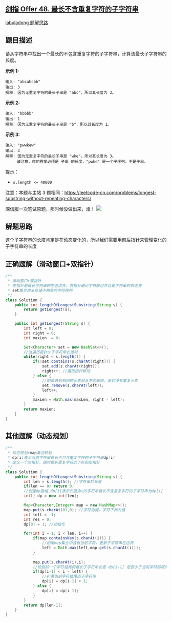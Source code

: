 

## [剑指 Offer 48. 最长不含重复字符的子字符串](https://leetcode.cn/problems/zui-chang-bu-han-zhong-fu-zi-fu-de-zi-zi-fu-chuan-lcof/)

[labuladong 题解](https://labuladong.github.io/article/slug.html?slug=zui-chang-bu-han-zhong-fu-zi-fu-de-zi-zi-fu-chuan-lcof)[思路](https://leetcode.cn/problems/zui-chang-bu-han-zhong-fu-zi-fu-de-zi-zi-fu-chuan-lcof/description/#)



## 题目描述

请从字符串中找出一个最长的不包含重复字符的子字符串，计算该最长子字符串的长度。

 

**示例 1:**

```
输入: "abcabcbb"
输出: 3 
解释: 因为无重复字符的最长子串是 "abc"，所以其长度为 3。
```

**示例 2:**

```
输入: "bbbbb"
输出: 1
解释: 因为无重复字符的最长子串是 "b"，所以其长度为 1。
```

**示例 3:**

```
输入: "pwwkew"
输出: 3
解释: 因为无重复字符的最长子串是 "wke"，所以其长度为 3。
     请注意，你的答案必须是 子串 的长度，"pwke" 是一个子序列，不是子串。
```

 

提示：

- `s.length <= 40000`

注意：本题与主站 3 题相同：https://leetcode-cn.com/problems/longest-substring-without-repeating-characters/



深信服一次笔试原题，那时候没做出来，淦！
![](https://alylmengbucket.oss-cn-nanjing.aliyuncs.com/2023-9/202309162213649.png)



## 解题思路

这个子字符串的长度肯定是在动态变化的，所以我们需要用前后指针来管理变化的子字符串的长度







## 正确题解（滑动窗口+双指针）

````java
/**
 * 滑动窗口+双指针
 * 左指针是最长字符串的左边边界，右指针遍历字符数组并且是字符串的右边界
 * set集合用来存储不相等的字符序列
 */
class Solution {
    public int lengthOfLongestSubstring(String s) {
        return getLongest(s);
    }

    public int getLongest(String s) {
        int left = 0;
        int right = 0;
        int maxLen  = 0;

        Set<Character> set = new HashSet<>();
        //当遍历指针小于字符串长度时
        while(right < s.length()) {
            if(!set.contains(s.charAt(right))) {
                set.add(s.charAt(right));
                right++; //遍历指针移动
            } else {
                //如果遇到相同的元素就从左边删除，直到没有重复元素
                set.remove(s.charAt(left));
                left++;
            }
            maxLen = Math.max(maxLen, right - left);
        }
        return maxLen;
    }
}
````





## 其他题解（动态规划）

````java
/**
 * 动态规划+map集合映射
 * dp[i]表示当前字符串最长不包含重复字符的子字符串dp[i]
 * 定义一个左指针，随时更新重复字符的下标和左指针
 */
class Solution {
    public int lengthOfLongestSubstring(String s) {
        int len = s.length(); //字符串的长度
        if(len == 0) return 0;
        //创建dp数组,dp[i]表示长度为i的字符串最长不含重复字符的子字符串为dp[i]
        int[] dp = new int[len];

        Map<Character,Integer> map = new HashMap<>();
        map.put(s.charAt(0),0); //字符为键，字符下标为值
        int left = -1;
        int res = 0;
        dp[0] = 1; //初始化

        for(int i = 1; i < len; i++) {
            if(map.containsKey(s.charAt(i))) {
                //如果map集合中含有当前字符，更新子字符串左边界
                left = Math.max(left,map.get(s.charAt(i)));
            }
            
            map.put(s.charAt(i),i);
            //检查前一个字符结尾的最长子字符串长度 dp[i-1] 是否小于当前字符结尾的最长子字符串长度
            if(dp[i-1] < i - left) {
                //扩展当前字符结尾的子字符串
                dp[i] = dp[i-1] + 1;
            } else {
                dp[i] = dp[i-1];
            }
        }
        return dp[len-1];
    }
}
````

